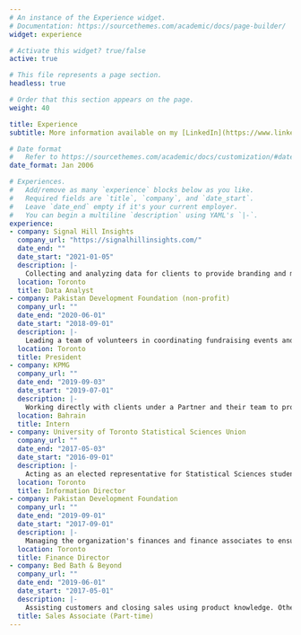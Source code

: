 ```yaml
---
# An instance of the Experience widget.
# Documentation: https://sourcethemes.com/academic/docs/page-builder/
widget: experience

# Activate this widget? true/false
active: true

# This file represents a page section.
headless: true

# Order that this section appears on the page.
weight: 40

title: Experience
subtitle: More information available on my [LinkedIn](https://www.linkedin.com/in/khizer-asad-bb5831101/)

# Date format
#   Refer to https://sourcethemes.com/academic/docs/customization/#date-format
date_format: Jan 2006

# Experiences.
#   Add/remove as many `experience` blocks below as you like.
#   Required fields are `title`, `company`, and `date_start`.
#   Leave `date_end` empty if it's your current employer.
#   You can begin a multiline `description` using YAML's `|-`.
experience:
- company: Signal Hill Insights
  company_url: "https://signalhillinsights.com/"
  date_end: ""
  date_start: "2021-01-05"
  description: |-
    Collecting and analyzing data for clients to provide branding and marketing insights via conducting surveys and data mining, Then producing presentations and reports with our findings. I am also responsible for managing our social media presence to optimize engagements. 
  location: Toronto
  title: Data Analyst     
- company: Pakistan Development Foundation (non-profit)
  company_url: ""
  date_end: "2020-06-01"
  date_start: "2018-09-01"
  description: |-
    Leading a team of volunteers in coordinating fundraising events and educational platforms for the benefit of marginalized communities in Pakistan. Coordinating and actively working with marketing, finance, and event planning staff was my chief responsibility in order to maximize the organization's efficiency.
  location: Toronto
  title: President
- company: KPMG
  company_url: ""
  date_end: "2019-09-03"
  date_start: "2019-07-01"
  description: |-
    Working directly with clients under a Partner and their team to produce audit reports or provide accounting services. I was assigned individual tasks which had to be completed under strict deadlines, usually on a daily or weekly basis. These tasks entailed extensive data parsing, writing reports, and reviewing others reports; all using a variety of data management and word processing software.
  location: Bahrain
  title: Intern
- company: University of Toronto Statistical Sciences Union
  company_url: ""
  date_end: "2017-05-03"
  date_start: "2016-09-01"
  description: |-
    Acting as an elected representative for Statistical Sciences students at the University of Toronto with the goal of satisfying their needs by acting as a liaison between the student body and the faculty.
  location: Toronto
  title: Information Director  
- company: Pakistan Development Foundation
  company_url: ""
  date_end: "2019-09-01"
  date_start: "2017-09-01"
  description: |-
    Managing the organization's finances and finance associates to ensure that our budget was most effectively utilized and charitable fundraising was maximized. 
  location: Toronto
  title: Finance Director
- company: Bed Bath & Beyond
  company_url: ""
  date_end: "2019-06-01"
  date_start: "2017-05-01"
  description: |-
    Assisting customers and closing sales using product knowledge. Other responsibilities also included arranging the appearance of the store to maximize sales, and managing stock. 
  title: Sales Associate (Part-time)
---
```

